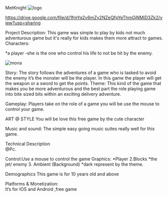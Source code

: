 MetKnight
![logo](https://user-images.githubusercontent.com/73217815/97077829-75b93e80-1619-11eb-802c-825c843e20dc.png)


https://drive.google.com/file/d/1fmYq2v6mZy2NZeQfpYeThmGjNMiD3Zk2/view?usp=sharing

Project Description: 
This game was simple to play by kids not much adventurous  game but it's really for kids makes them more attract to games.
Characters:


*a player -she is the one who control his life to not be hit by the enemy.

![mona](https://user-images.githubusercontent.com/73217815/96692409-96368e00-13b8-11eb-84df-0ef5378e29bd.png)


 
Story:
The story follows the adventures of a game who is tasked to avoid the enemy it’s  the monster will be the player. In this game the player will get the weapon or a sword to get the points.
Theme:
This kind of the game that makes you be more adventurous and the best part the role playing game into bite sized bits within an exciting delivery adventure.


Gameplay:
Players take on the role of a game you will be use the mouse to control your game.
 
ART @ STYLE
  You will be love this free game by the cute character 
 
Music and sound:
The simple easy going music suites really well for this game.
 
Technical Description	
@Pc. 

Control:Use a mouse to control the game
Graphics:
*Player
2.Blocks
*the jet/ enemy
3. Ambient (Background)
*dark represent by the theme.

Demographics 
This game is for 10 years old  and above

Platforms & Monetization:  
It’s for IOS and Android ,free game

